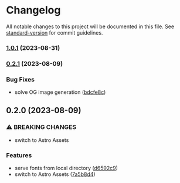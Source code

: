 # Changelog

All notable changes to this project will be documented in this file. See [standard-version](https://github.com/conventional-changelog/standard-version) for commit guidelines.

### [1.0.1](https://github.com/ElianCodes/brutal/compare/v1.0.0...v1.0.1) (2023-08-31)

### [0.2.1](https://github.com/ElianCodes/brutal/compare/v0.2.0...v0.2.1) (2023-08-09)


### Bug Fixes

* solve OG image generation ([bdcfe8c](https://github.com/ElianCodes/brutal/commit/bdcfe8c11c99ffe144235284de6a1c06dc481dab))

## 0.2.0 (2023-08-09)


### ⚠ BREAKING CHANGES

* switch to Astro Assets

### Features

* serve fonts from local directory ([d6592c9](https://github.com/ElianCodes/brutal/commit/d6592c916a223847d15fe4464d05ff9349964304))
* switch to Astro Assets ([7a5b8d4](https://github.com/ElianCodes/brutal/commit/7a5b8d459dda6156e714b9b0419414b4675c18eb))
